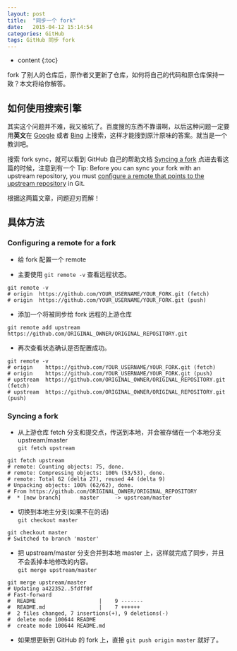 ```yaml
---
layout: post
title:  "同步一个 fork"
date:   2015-04-12 15:14:54
categories: GitHub
tags: GitHub 同步 fork
---
```


* content
{:toc}

fork 了别人的仓库后，原作者又更新了仓库，如何将自己的代码和原仓库保持一致？本文将给你解答。


<!--more-->


## 如何使用搜索引擎

其实这个问题并不难，我又被坑了。百度搜的东西不靠谱啊，以后这种问题一定要用**英文**在 [Google](http://www.google.com) 或者 [Bing](http://cn.bing.com/) 上搜索，这样才能搜到原汁原味的答案。就当是一个教训吧。   

搜索 fork sync，就可以看到 GitHub 自己的帮助文档 [Syncing a fork](https://help.github.com/articles/syncing-a-fork/) 点进去看这篇的时候，注意到有一个 Tip: Before you can sync your fork with an upstream repository, you must [configure a remote that points to the upstream repository](https://help.github.com/articles/configuring-a-remote-for-a-fork/) in Git.   

根据这两篇文章，问题迎刃而解！   

## 具体方法

### Configuring a remote for a fork

* 给 fork 配置一个 remote   

* 主要使用 `git remote -v` 查看远程状态。   

```
git remote -v
# origin  https://github.com/YOUR_USERNAME/YOUR_FORK.git (fetch)
# origin  https://github.com/YOUR_USERNAME/YOUR_FORK.git (push)
```

* 添加一个将被同步给 fork 远程的上游仓库      

```
git remote add upstream https://github.com/ORIGINAL_OWNER/ORIGINAL_REPOSITORY.git
```


* 再次查看状态确认是否配置成功。   

```
git remote -v
# origin    https://github.com/YOUR_USERNAME/YOUR_FORK.git (fetch)
# origin    https://github.com/YOUR_USERNAME/YOUR_FORK.git (push)
# upstream  https://github.com/ORIGINAL_OWNER/ORIGINAL_REPOSITORY.git (fetch)
# upstream  https://github.com/ORIGINAL_OWNER/ORIGINAL_REPOSITORY.git (push)
```

### Syncing a fork

* 从上游仓库 fetch 分支和提交点，传送到本地，并会被存储在一个本地分支 upstream/master   
`git fetch upstream`    

```
git fetch upstream
# remote: Counting objects: 75, done.
# remote: Compressing objects: 100% (53/53), done.
# remote: Total 62 (delta 27), reused 44 (delta 9)
# Unpacking objects: 100% (62/62), done.
# From https://github.com/ORIGINAL_OWNER/ORIGINAL_REPOSITORY
#  * [new branch]      master     -> upstream/master
```

* 切换到本地主分支(如果不在的话)    
`git checkout master`    

```
git checkout master
# Switched to branch 'master'
```

* 把 upstream/master 分支合并到本地 master 上，这样就完成了同步，并且不会丢掉本地修改的内容。    
`git merge upstream/master`      

```
git merge upstream/master
# Updating a422352..5fdff0f
# Fast-forward
#  README                    |    9 -------
#  README.md                 |    7 ++++++
#  2 files changed, 7 insertions(+), 9 deletions(-)
#  delete mode 100644 README
#  create mode 100644 README.md
```

* 如果想更新到 GitHub 的 fork 上，直接 `git push origin master` 就好了。
